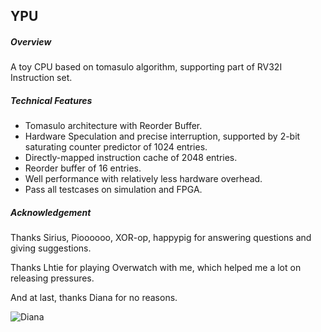 ## YPU

##### Overview

A toy CPU based on tomasulo algorithm, supporting part of RV32I Instruction set.

#### 

##### Technical Features

- Tomasulo architecture with Reorder Buffer.
- Hardware Speculation and precise interruption, supported by 2-bit saturating counter predictor of 1024 entries.
- Directly-mapped instruction cache of 2048 entries.
- Reorder buffer of 16 entries.
- Well performance with relatively less hardware overhead.
- Pass all testcases on simulation and FPGA.



##### Acknowledgement

Thanks Sirius, Pioooooo, XOR-op, happypig for answering questions and giving suggestions.

Thanks Lhtie for playing Overwatch with me, which helped me a lot on releasing pressures.

And at last, thanks Diana for no reasons.

![Diana](.\Diana.jpg)